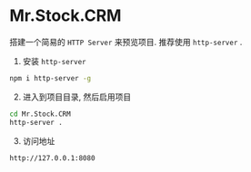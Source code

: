 # Mr.Stock.CRM

搭建一个简易的 `HTTP Server` 来预览项目. 推荐使用 `http-server` .


1. 安装 `http-server`
```bash
npm i http-server -g
```

2. 进入到项目目录, 然后启用项目
```bash
cd Mr.Stock.CRM 
http-server .
```

3. 访问地址
```bash
http://127.0.0.1:8080
```